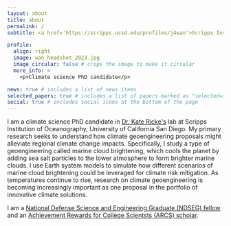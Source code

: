 ```yaml
---
layout: about
title: about
permalink: /
subtitle: <a href='https://scripps.ucsd.edu/profiles/j4wan'>Scripps Institution of Oceanography, UC San Diego, La Jolla, CA</a>

profile:
  align: right
  image: wan_headshot_2023.jpg
  image_circular: false # crops the image to make it circular
  more_info: >
    <p>Climate science PhD candidate</p>

news: true # includes a list of news items
selected_papers: true # includes a list of papers marked as "selected={true}"
social: true # includes social icons at the bottom of the page
---
```


I am a climate science PhD candidate in [Dr. Kate Ricke's](https://katericke.com/#research) lab at Scripps Institution of Oceanography, University of California San Diego. My primary research seeks to understand how climate geoengineering proposals might alleviate regional climate change impacts. Specifically, I study a type of geoengineering called marine cloud brightening, which cools the planet by adding sea salt particles to the lower atmosphere to form brighter marine clouds. I use Earth system models to simulate how different scenarios of marine cloud brightening could be leveraged for climate risk mitigation. As temperatures continue to rise, research on climate geoengineering is becoming increasingly important as one proposal in the portfolio of innovative climate solutions.

I am a [National Defense Science and Engineering Graduate (NDSEG) fellow](https://ndseg.org/2022-class-fellows) and an [Achievement Rewards for College Scientsts (ARCS) scholar](https://san-diego.arcsfoundation.org/scholars/2023-2024-arcs-scholars).
